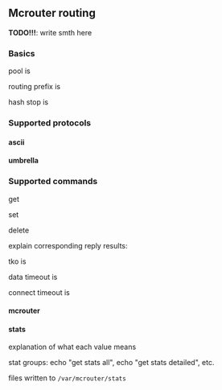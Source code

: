Mcrouter routing
-----------------

**TODO!!!**: write smth here

### Basics

pool is

routing prefix is

hash stop is


### Supported protocols

#### ascii

#### umbrella

### Supported commands

get

set

delete

explain corresponding reply results:

tko is

data timeout is

connect timeout is

#### __mcrouter__

#### stats

explanation of what each value means

stat groups: echo "get stats all", echo "get stats detailed", etc.

files written to `/var/mcrouter/stats`
